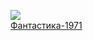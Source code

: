 ![](/books/sf/Сергей%20Смирнов/Фантастика-1971.jpg)  
[Фантастика-1971](/books/sf/Сергей%20Смирнов/Фантастика-1971)
